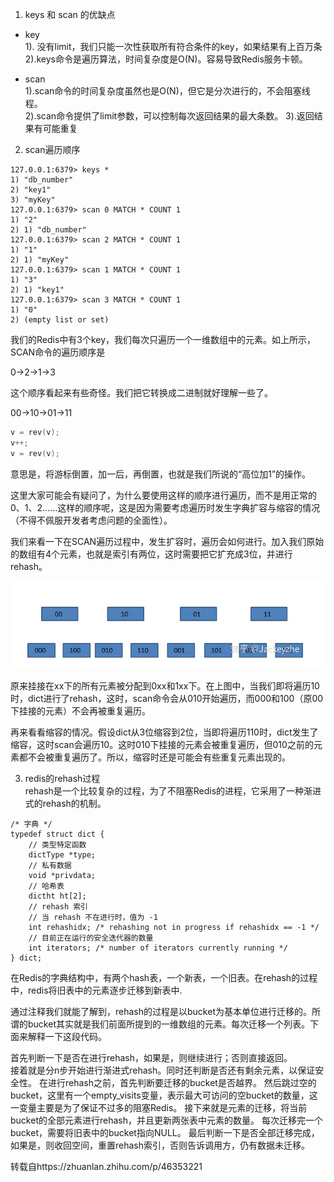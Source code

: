 1. keys 和 scan 的优缺点   
* key   
1). 没有limit，我们只能一次性获取所有符合条件的key，如果结果有上百万条
2).keys命令是遍历算法，时间复杂度是O(N)。容易导致Redis服务卡顿。

* scan   
1).scan命令的时间复杂度虽然也是O(N)，但它是分次进行的，不会阻塞线程。   
2).scan命令提供了limit参数，可以控制每次返回结果的最大条数。
3).返回结果有可能重复

2. scan遍历顺序   
```redis
127.0.0.1:6379> keys *
1) "db_number"
2) "key1"
3) "myKey"
127.0.0.1:6379> scan 0 MATCH * COUNT 1
1) "2"
2) 1) "db_number"
127.0.0.1:6379> scan 2 MATCH * COUNT 1
1) "1"
2) 1) "myKey"
127.0.0.1:6379> scan 1 MATCH * COUNT 1
1) "3"
2) 1) "key1"
127.0.0.1:6379> scan 3 MATCH * COUNT 1
1) "0"
2) (empty list or set)
```

我们的Redis中有3个key，我们每次只遍历一个一维数组中的元素。如上所示，SCAN命令的遍历顺序是

0->2->1->3

这个顺序看起来有些奇怪。我们把它转换成二进制就好理解一些了。

00->10->01->11

```c
v = rev(v);
v++;
v = rev(v);
```

意思是，将游标倒置，加一后，再倒置，也就是我们所说的“高位加1”的操作。

这里大家可能会有疑问了，为什么要使用这样的顺序进行遍历，而不是用正常的0、1、2……这样的顺序呢，这是因为需要考虑遍历时发生字典扩容与缩容的情况（不得不佩服开发者考虑问题的全面性）。

我们来看一下在SCAN遍历过程中，发生扩容时，遍历会如何进行。加入我们原始的数组有4个元素，也就是索引有两位，这时需要把它扩充成3位，并进行rehash。

![1](./image/1.png)

原来挂接在xx下的所有元素被分配到0xx和1xx下。在上图中，当我们即将遍历10时，dict进行了rehash，这时，scan命令会从010开始遍历，而000和100（原00下挂接的元素）不会再被重复遍历。

再来看看缩容的情况。假设dict从3位缩容到2位，当即将遍历110时，dict发生了缩容，这时scan会遍历10。这时010下挂接的元素会被重复遍历，但010之前的元素都不会被重复遍历了。所以，缩容时还是可能会有些重复元素出现的。

3. redis的rehash过程  
rehash是一个比较复杂的过程，为了不阻塞Redis的进程，它采用了一种渐进式的rehash的机制。
```redis
/* 字典 */
typedef struct dict {
    // 类型特定函数
    dictType *type;
    // 私有数据
    void *privdata;
    // 哈希表
    dictht ht[2];
    // rehash 索引
    // 当 rehash 不在进行时，值为 -1
    int rehashidx; /* rehashing not in progress if rehashidx == -1 */
    // 目前正在运行的安全迭代器的数量
    int iterators; /* number of iterators currently running */
} dict;
```
在Redis的字典结构中，有两个hash表，一个新表，一个旧表。在rehash的过程中，redis将旧表中的元素逐步迁移到新表中.   

通过注释我们就能了解到，rehash的过程是以bucket为基本单位进行迁移的。所谓的bucket其实就是我们前面所提到的一维数组的元素。每次迁移一个列表。下面来解释一下这段代码。

首先判断一下是否在进行rehash，如果是，则继续进行；否则直接返回。  
接着就是分n步开始进行渐进式rehash。同时还判断是否还有剩余元素，以保证安全性。
在进行rehash之前，首先判断要迁移的bucket是否越界。
然后跳过空的bucket，这里有一个empty_visits变量，表示最大可访问的空bucket的数量，这一变量主要是为了保证不过多的阻塞Redis。
接下来就是元素的迁移，将当前bucket的全部元素进行rehash，并且更新两张表中元素的数量。
每次迁移完一个bucket，需要将旧表中的bucket指向NULL。
最后判断一下是否全部迁移完成，如果是，则收回空间，重置rehash索引，否则告诉调用方，仍有数据未迁移。


转载自https://zhuanlan.zhihu.com/p/46353221